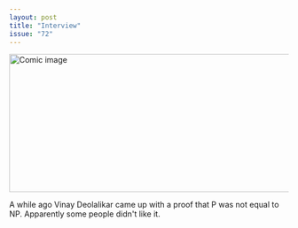 ```yaml
---
layout: post
title: "Interview"
issue: "72"
---
```

<img src="{{ site.url }}/comics/72.png" title="HOW COULD YOU NOT KNOW THE ANSWER TO THAT QUESTION?" alt="Comic image" width="780px" height="250px"/>

A while ago Vinay Deolalikar came up with a proof that P was not equal to NP.  Apparently some people didn't like it.